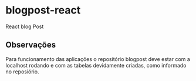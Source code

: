 # blogpost-react
React blog Post

## Observações
Para funcionamento das aplicações o repositório blogpost deve estar com a localhost rodando e com as tabelas devidamente criadas, como informado no reposiório.

